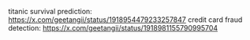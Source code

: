 titanic survival prediction: https://x.com/geetangii/status/1918954479233257847
credit card fraud detection: https://x.com/geetangii/status/1918981155790995704
